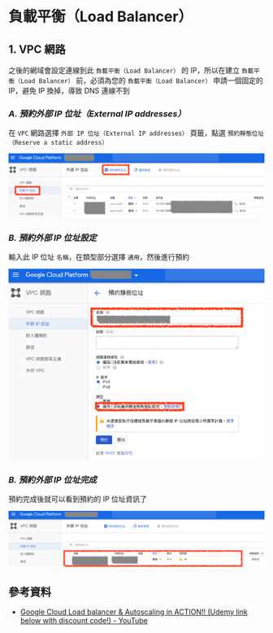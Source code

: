 # 負載平衡（Load Balancer）


## 1. VPC 網路

之後的網域會設定連線到此 `負載平衡（Load Balancer）` 的 IP，所以在建立 `負載平衡（Load Balancer）` 前，必須為您的 `負載平衡（Load Balancer）` 申請一個固定的 IP，避免 IP 換掉，導致 DNS 連線不到

### ***A. 預約外部 IP 位址（External IP addresses）***

在 `VPC` 網路選擇 `外部 IP 位址（External IP addresses）` 頁籤，點選 `預約靜態位址（Reserve a static address）`

![預約外部 IP 位址（External IP addresses）](./images/google-vpc-network-external-ip-address-reserve-a-static-ip-address-create.png)


### ***B. 預約外部 IP 位址設定***

輸入此 IP 位址 `名稱`，在類型部分選擇 `通用`，然後進行預約

![預約外部 IP 位址設定](./images/google-vpc-network-external-ip-address-reserve-a-static-ip-address-setting.png)

### ***B. 預約外部 IP 位址完成***

預約完成後就可以看到預約的 IP 位址資訊了

![預約外部 IP 位址完成](./images/google-vpc-network-external-ip-address-reserve-a-static-ip-address-create-finish.png)


## 參考資料
* [Google Cloud Load balancer & Autoscaling in ACTION!! (Udemy link below with discount code!) - YouTube](https://www.youtube.com/watch?v=Gn7pGQYkKnA)
